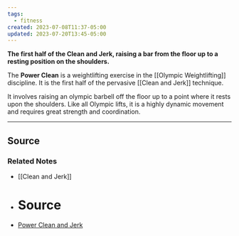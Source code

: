 ```yaml
---
tags:
  - fitness
created: 2023-07-08T11:37-05:00
updated: 2023-07-20T13:45-05:00
---
```

**The first half of the Clean and Jerk, raising a bar from the floor up to a resting position on the shoulders.**

The **Power Clean** is a weightlifting exercise in the [[Olympic Weightlifting]] discipline. It is the first half of the pervasive [[Clean and Jerk]] technique.

It involves raising an olympic barbell off the floor up to a point where it rests upon the shoulders. Like all Olympic lifts, it is a highly dynamic movement and requires great strength and coordination.

---

## Source

### Related Notes
- [[Clean and Jerk]] 
- # Source
- [Power Clean and Jerk](https://exrx.net/WeightExercises/OlympicLifts/PowerCleanJerk)